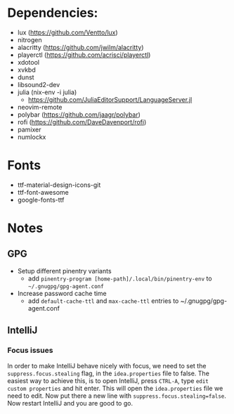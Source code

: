 # Dependencies:
* lux (https://github.com/Ventto/lux)
* nitrogen 
* alacritty (https://github.com/jwilm/alacritty)
* playerctl (https://github.com/acrisci/playerctl)
* xdotool 
* xvkbd 
* dunst
* libsound2-dev
* julia (nix-env -i julia)
  * https://github.com/JuliaEditorSupport/LanguageServer.jl
* neovim-remote 
* polybar (https://github.com/jaagr/polybar)
* rofi (https://github.com/DaveDavenport/rofi)
* pamixer
* numlockx

# Fonts
* ttf-material-design-icons-git
* ttf-font-awesome
* google-fonts-ttf

# Notes
## GPG
* Setup different pinentry variants
  * add `pinentry-program [home-path]/.local/bin/pinentry-env` to `~/.gnugpg/gpg-agent.conf`
* Increase password cache time
  * add `default-cache-ttl` and `max-cache-ttl` entries to ~/.gnugpg/gpg-agent.conf

## IntelliJ

### Focus issues

In order to make IntelliJ behave nicely with focus, we need to set
the `suppress.focus.stealing` flag, in the `idea.properties` file to
false. The easiest way to achieve this, is to open IntelliJ, press
`CTRL-A`, type `edit custom properties` and hit enter. This will open
the `idea.properties` file we need to edit. Now put there a new line
with `suppress.focus.stealing=false`. Now restart IntelliJ and you are
good to go.
